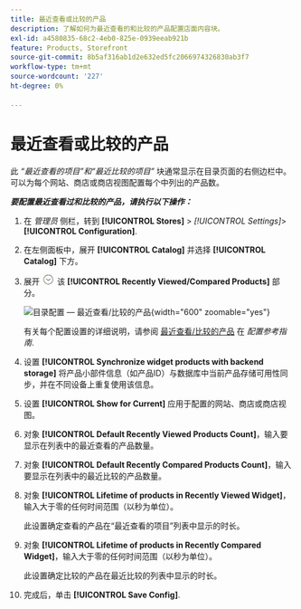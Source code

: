 ```yaml
---
title: 最近查看或比较的产品
description: 了解如何为最近查看的和比较的产品配置店面内容块。
exl-id: a4580835-68c2-4eb0-825e-0939eeab921b
feature: Products, Storefront
source-git-commit: 8b5af316ab1d2e632ed5fc2066974326830ab3f7
workflow-type: tm+mt
source-wordcount: '227'
ht-degree: 0%

---
```


# 最近查看或比较的产品

此 _“最近查看的项目”和“最近比较的项目”_ 块通常显示在目录页面的右侧边栏中。 可以为每个网站、商店或商店视图配置每个中列出的产品数。

**_要配置最近查看过和比较的产品，请执行以下操作：_**

1. 在 _管理员_ 侧栏，转到 **[!UICONTROL Stores]** > _[!UICONTROL Settings]_>**[!UICONTROL Configuration]**.

1. 在左侧面板中，展开 **[!UICONTROL Catalog]** 并选择 **[!UICONTROL Catalog]** 下方。

1. 展开 ![扩展选择器](../assets/icon-display-expand.png) 该 **[!UICONTROL Recently Viewed/Compared Products]** 部分。

   ![目录配置 — 最近查看/比较的产品](../configuration-reference/catalog/assets/catalog-recently-viewed-and-compared-products.png){width="600" zoomable="yes"}

   有关每个配置设置的详细说明，请参阅 [最近查看/比较的产品](../configuration-reference/catalog/catalog.md#recently-viewedcompared-products) 在 _配置参考指南_.

1. 设置 **[!UICONTROL Synchronize widget products with backend storage]** 将产品小部件信息（如产品ID）与数据库中当前产品存储可用性同步，并在不同设备上重复使用该信息。

1. 设置 **[!UICONTROL Show for Current]** 应用于配置的网站、商店或商店视图。

1. 对象 **[!UICONTROL Default Recently Viewed Products Count]**，输入要显示在列表中的最近查看的产品数量。

1. 对象 **[!UICONTROL Default Recently Compared Products Count]**，输入要显示在列表中的最近比较的产品数量。

1. 对象 **[!UICONTROL Lifetime of products in Recently Viewed Widget]**，输入大于零的任何时间范围（以秒为单位）。

   此设置确定查看的产品在“最近查看的项目”列表中显示的时长。

1. 对象 **[!UICONTROL Lifetime of products in Recently Compared Widget]**，输入大于零的任何时间范围（以秒为单位）。

   此设置确定比较的产品在最近比较的列表中显示的时长。

1. 完成后，单击 **[!UICONTROL Save Config]**.
